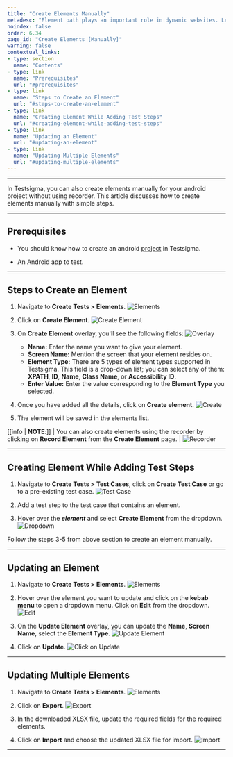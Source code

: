 ```yaml
---
title: "Create Elements Manually"
metadesc: "Element path plays an important role in dynamic websites. Learn how to create elements manually for a android apps in Testsigma application"
noindex: false
order: 6.34
page_id: "Create Elements [Manually]"
warning: false
contextual_links:
- type: section
  name: "Contents"
- type: link
  name: "Prerequisites"
  url: "#prerequisites"
- type: link
  name: "Steps to Create an Element"
  url: "#steps-to-create-an-element"
- type: link
  name: "Creating Element While Adding Test Steps"
  url: "#creating-element-while-adding-test-steps"
- type: link
  name: "Updating an Element"
  url: "#updating-an-element"
- type: link
  name: "Updating Multiple Elements"
  url: "#updating-multiple-elements"
---
```



---

In Testsigma, you can also create elements manually for your android project without using recorder. This article discusses how to create elements manually with simple steps.

---

## **Prerequisites**

- You should know how to create an android [project](https://testsigma.com/docs/projects/overview/) in Testsigma.

- An Android app to test.

---

## **Steps to Create an Element**

1. Navigate to **Create Tests > Elements**.
![Elements](https://s3.amazonaws.com/static-docs.testsigma.com/new_images/projects/applications/cseapnavele.png)

2. Click on **Create Element**.
![Create Element](https://s3.amazonaws.com/static-docs.testsigma.com/new_images/projects/applications/cemnave.png)

3. On **Create Element** overlay, you'll see the following fields:
![Overlay](https://s3.amazonaws.com/static-docs.testsigma.com/new_images/projects/applications/cemceovr.png)
    - **Name:** Enter the name you want to give your element.
    - **Screen Name:** Mention the screen that your element resides on.
    - **Element Type:** There are 5 types of element types supported in Testsigma. This field is a drop-down list; you can select any of them: **XPATH**, **ID**, **Name**, **Class Name**, or **Accessibility ID**.
    - **Enter Value:** Enter the value corresponding to the **Element Type** you selected.

4. Once you have added all the details, click on **Create element**.
![Create](https://s3.amazonaws.com/static-docs.testsigma.com/new_images/projects/applications/cemcoce.png)

5. The element will be saved in the elements list. 

[[info | **NOTE**:]]
| You can also create elements using the recorder by clicking on **Record Element** from the **Create Element** page. 
| ![Recorder](https://s3.amazonaws.com/static-docs.testsigma.com/new_images/projects/applications/cemurecr.png)


---


## **Creating Element While Adding Test Steps**

1. Navigate to **Create Tests > Test Cases**, click on **Create Test Case** or go to a pre-existing test case. 
![Test Case](https://s3.amazonaws.com/static-docs.testsigma.com/new_images/projects/applications/cemnavtc.png)


2. Add a test step to the test case that contains an element. 


3. Hover over the ***element*** and select **Create Element** from the dropdown.
![Dropdown](https://s3.amazonaws.com/static-docs.testsigma.com/new_images/projects/applications/cemcocelaa.png)

Follow the steps 3-5 from above section to create an element manually. 

---

## **Updating an Element**


1. Navigate to **Create Tests > Elements**.
![Elements](https://s3.amazonaws.com/static-docs.testsigma.com/new_images/projects/applications/cseapnavele.png)


2. Hover over the element you want to update and click on the **kebab menu** to open a dropdown menu. Click on **Edit** from the dropdown.
![Edit](https://s3.amazonaws.com/static-docs.testsigma.com/new_images/projects/applications/cemaaedit.png)


3. On the **Update Element** overlay, you can update the **Name**, **Screen Name**, select the **Element Type**. 
![Update Element](https://s3.amazonaws.com/static-docs.testsigma.com/new_images/projects/applications/cemuelem.png) 


4. Click on **Update**.
![Click on Update](https://s3.amazonaws.com/static-docs.testsigma.com/new_images/projects/applications/cemcouelem.png)



---

## **Updating Multiple Elements**

1. Navigate to **Create Tests > Elements**.
![Elements](https://s3.amazonaws.com/static-docs.testsigma.com/new_images/projects/applications/cseapnavele.png)

2. Click on **Export**.
![Export](https://s3.amazonaws.com/static-docs.testsigma.com/new_images/projects/applications/cemexpelm.png)

3. In the downloaded XLSX file, update the required fields for the required elements.

4. Click on **Import** and choose the updated XLSX file for import.
![Import](https://s3.amazonaws.com/static-docs.testsigma.com/new_images/projects/applications/cemimpelem.png)

---